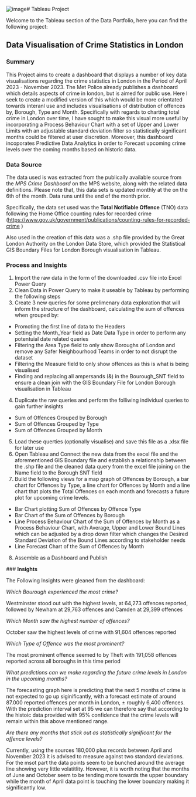 ![image](https://github.com/ImperatorAvgvstvs/DATA-ANALYST-PORTFOLIO/assets/92328241/3a09e912-2737-425f-ad74-f43a4c28a360)# Tableau Project

Welcome to the Tableau section of the Data Portfolio, here you can find the following project:

## Data Visualisation of Crime Statistics in London

### **Summary**
This Project aims to create a dashboard that displays a number of key data visualisations regarding the crime statistics in London in the Period of April 2023 - November 2023. The Met Police already publishes a dashboard which details aspects of crime in london, but is aimed for public use. Here I seek to create a modified version of this which would be more orientated towards interanl use and includes visualisations of distribution of offences by, Borough, Type and Month. Specifically with regards to charting total crime in London over time, I have sought to make this visual more useful by incorporating a Process Behaviour Chart with a set of Upper and Lower Limits with an adjustable standard deviation filter so statistically significant months could be filtered at user discretion. Moreover, this dashboard incoporates Predictive Data Analytics in order to Forecast upcoming crime levels over the coming months based on historic data.

### **Data Source**
The data used is was extracted from the publically available source from the *MPS Crime Dashboard* on the MPS website, along with the related data definitions. Please note that, this data sets is updated monthly at the on the 6th of the month. Data runs until the end of the month prior.

Specifically, the data set used was the **Total Notifiable Offence** (TNO) data following the Home Office counting rules for recorded crime (https://www.gov.uk/government/publications/counting-rules-for-recorded-crime )

Also used in the creation of this data was a .shp file provided by the Great London Authority on the London Data Store, which provided the Statistical GIS Boundary Files for London Borough visualisation in Tableau.

### **Process and Insights**

1.	Import the raw data in the form of the downloaded .csv file into Excel Power Query
2.	Clean Data in Power Query to make it useable by Tableau by performing the following steps
3.	Create 3 new queries for some prelimenary data exploration that will inform the structure of the dashboard, calculating the sum of offences when grouped by:
- Promoting the first line of data to the Headers
- Setting the Month_Year field as Date Data Type in order to perform any potentuial date related queries
- Filtering the Area Type field to only show Boroughs of London and remove any Safer Neighbourhood Teams in order to not disrupt the dataset
- Filtering the Measure field to only show offences as this is what is being visualised
- Finding and replacing all ampersands (&) in the Bourough_SNT field to ensure a clean join with the GIS Boundary File for London Borough visualisation in Tableau
4.	Duplicate the raw queries and perform the folliwing individual queries to gain further insights
- Sum of Offences Grouped by Borough
- Sum of Offences Grouped by Type
- Sum of Offences Grouped by Month
5.	Load these querties (optionally visualise) and save this file as a .xlsx file for later use
6.	Open Tableau and Connect the new data from the excel file and the aforementioned GIS Boundary file and establish a relationship between the .shp file and the cleaned data query from the excel file joining on the Name field to the Borough SNT field
7.	Build the following views for a map graph of Offences by Borough, a bar chart for Offences by Type, a line chart for Offences by Month and a line chart that plots the Total Offences on each month and forecasts a future plot for upcoming crime levels.
- Bar Chart plotting Sum of Offences by Offence Type
- Bar Chart of the Sum of Offences by Borough
- Line Process Behaviour Chart of the Sum of Offences by Month as a Process Behaviour Chart, with Average, Upper and Lower Bound Lines which can be adjusted by a drop down filter which changes the Desired Standard Deviation of the Bound Lines according to stakeholder needs
- Line Forecast Chart of the Sum of Offences by Month
8.	Assemble as a Dashboard and Publish

### **Insights**

The Following Insights were gleaned from the dashboard:

*Which Bourough experienced the most crime?*

Westminster stood out with the highest levels, at 64,273 offences reported, followed by Newham at 29,763 offences and Camden at 29,399 offences

*Which Month saw the highest number of offences?*

October saw the highest levels of crime with 91,604 offences reported

*Which Type of Offence was the most prominent?*

The most prominent offence seemed to by Theft with 191,058 offences reported across all boroughs in this time period

*What predictions can we make regarding the future crime levels in London in the upcoming months?*

The forecasting graph here is predicting that the next 5 months of crime is not expected to go up siginificantly, with a forecast estimate of around 87.000 reported offences per month in London, ±	roughly 6,400	offences. With the prediction interval set at 95 we can therefore say that according to the histoic data provided with 95% confidence that the crime levels will remain within this above mentioned range. 

*Are there any months that stick out as statistically significant for the offence levels?*

Currently, using the sources 180,000 plus records between April and November 2023 it is advised to measure against two standard deviations. For the msot part the data points seem to be bunched around the average line showing very little volatitlity. However, it is worth noting that the months of June and October seem to be tending more towards the upper boundary while the month of April data point is touching the lower boundary making it significantly low.




